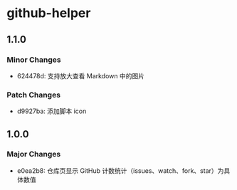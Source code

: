 # github-helper

## 1.1.0

### Minor Changes

- 624478d: 支持放大查看 Markdown 中的图片

### Patch Changes

- d9927ba: 添加脚本 icon

## 1.0.0

### Major Changes

- e0ea2b8: 仓库页显示 GitHub 计数统计（issues、watch、fork、star）为具体数值
